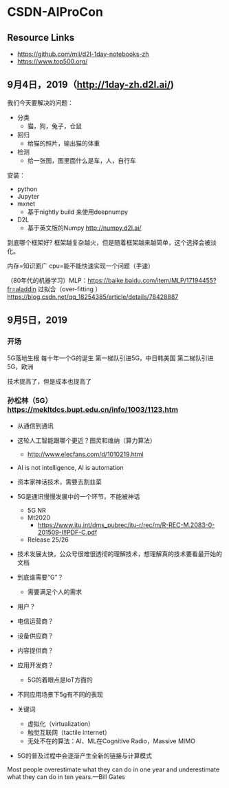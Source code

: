 # CSDN-AIProCon
## Resource Links
* https://github.com/mli/d2l-1day-notebooks-zh
* https://www.top500.org/

## 9月4日，2019（http://1day-zh.d2l.ai/)
我们今天要解决的问题：
* 分类
    * 猫，狗，兔子，仓鼠
* 回归
    * 给猫的照片，输出猫的体重
* 检测
    * 给一张图，图里面什么是车，人，自行车

安装：

* python
* Jupyter
* mxnet
    * 基于nightly build 来使用deepnumpy
* D2L
    * 基于英文版的Numpy http://numpy.d2l.ai/


到底哪个框架好? 框架越复杂越火，但是随着框架越来越简单，这个选择会被淡化。

内存=知识面广
cpu=能不能快速实现一个问题（手速）


（80年代的机器学习）MLP：https://baike.baidu.com/item/MLP/17194455?fr=aladdin
过拟合（over-fitting ）https://blog.csdn.net/qq_18254385/article/details/78428887


## 9月5日，2019

### 开场
5G落地生根
每十年一个G的诞生
第一梯队引进5G，中日韩美国
第二梯队引进5G，欧洲

技术提高了，但是成本也提高了


### 孙松林（5G） https://mekltdcs.bupt.edu.cn/info/1003/1123.htm
* 从通信到通讯

* 这轮人工智能跟哪个更近？图灵和维纳（算力算法）
    * http://www.elecfans.com/d/1010219.html
* AI is not intelligence, AI is automation
* 资本家神话技术，需要去割韭菜
* 5G是通讯慢慢发展中的一个环节，不能被神话
    * 5G NR
    * Mt2020
        * https://www.itu.int/dms_pubrec/itu-r/rec/m/R-REC-M.2083-0-201509-I!!PDF-C.pdf
    * Release 25/26
* 技术发展太快，公众号很难很透彻的理解技术，想理解真的技术要看最开始的文档
* 到底谁需要“G”？
    * 需要满足个人的需求
* 用户？
* 电信运营商？
* 设备供应商？
* 内容提供商？
* 应用开发商？
    * 5G的着眼点是IoT方面的
* 不同应用场景下5g有不同的表现
* 关键词
    * 虚拟化（virtualization）
    * 触觉互联网（tactile internet）
    * 无处不在的算法：AI、ML在Cognitive Radio，Massive MIMO
* 5G的普及过程中会逐渐产生全新的链接与计算模式


Most people overestimate what they can do in one year and underestimate what they can do in ten years.—Bill Gates
